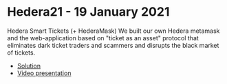# Hedera21 - 19 January 2021

Hedera Smart Tickets (+ HederaMask)
We built our own Hedera metamask and the web-application based on "ticket as an asset" protocol that eliminates dark ticket traders and scammers and disrupts the black market of tickets.

* [Solution](https://devpost.com/software/hedera-smart-tickets)
* [Video presentation](https://youtu.be/GaFMhTmqg_0)
